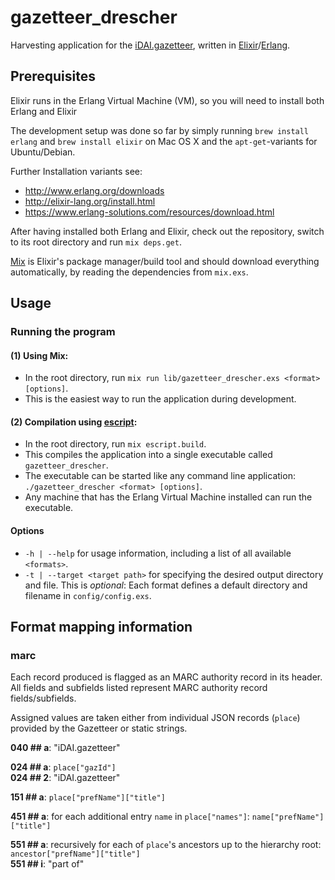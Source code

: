 # gazetteer_drescher
Harvesting application for the [iDAI.gazetteer](https://gazetteer.dainst.org/),
written in [Elixir](http://elixir-lang.org/)/[Erlang](http://www.erlang.org/).

## Prerequisites
Elixir runs in the Erlang Virtual Machine (VM), so you will need to install both Erlang and Elixir

The development setup was done so far by simply running  `brew install erlang` and `brew install elixir` on Mac OS X and the `apt-get`-variants for Ubuntu/Debian.

Further Installation variants see:

* http://www.erlang.org/downloads
* http://elixir-lang.org/install.html
* https://www.erlang-solutions.com/resources/download.html


After having installed both Erlang and Elixir, check out the repository, switch to its root directory and run `mix deps.get`.    

[Mix](http://elixir-lang.org/getting-started/mix-otp/introduction-to-mix.html) is Elixir's package manager/build tool and should download everything automatically, by reading the dependencies from  `mix.exs`.


## Usage

### Running the program

#### (1) Using Mix:
* In the root directory, run `mix run lib/gazetteer_drescher.exs <format> [options]`.
* This is the easiest way to run the application during development.

#### (2) Compilation using [escript](http://elixir-lang.org/docs/master/mix/Mix.Tasks.Escript.Build.html):
* In the root directory, run `mix escript.build`.
* This compiles the application into a single executable called `gazetteer_drescher`.
* The executable can be started like any command line application: `./gazetteer_drescher <format> [options]`.
* Any machine that has the Erlang Virtual Machine installed can run the executable.

#### Options
* `-h | --help` for usage information, including a list of all available `<formats>`.
* `-t | --target <target path>` for specifying the desired output directory and file. This is _optional_: Each format defines a default directory and filename in `config/config.exs`.

## Format mapping information

### marc

Each record produced is flagged as an MARC authority record in its header. All fields and subfields listed represent MARC authority record fields/subfields.

Assigned values are taken either from individual JSON records (`place`) provided by the Gazetteer or static strings.

__040 ## a__: "iDAI.gazetteer"

__024 ## a__: `place["gazId"]`  
__024 ## 2__: "iDAI.gazetteer"

__151 ## a__: `place["prefName"]["title"]`  

__451 ## a__: for each additional entry `name` in `place["names"]`: `name["prefName"]["title"]`

__551 ## a__: recursively for each of `place`'s ancestors up to the hierarchy root: `ancestor["prefName"]["title"]`   
__551 ## i__: "part of"
